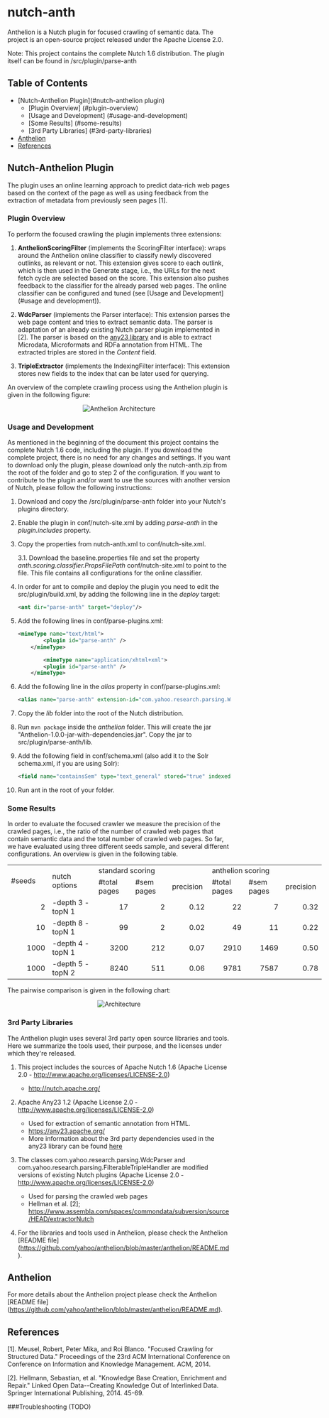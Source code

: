 # nutch-anth
Anthelion is a Nutch plugin for focused crawling of semantic data.
The project is an open-source project released under the Apache License 2.0.

Note: This project contains the complete Nutch 1.6 distribution. The plugin itself can be found in /src/plugin/parse-anth

Table of Contents
-----------------
* [Nutch-Anthelion Plugin](#nutch-anthelion plugin)
  * [Plugin Overview] (#plugin-overview)
  * [Usage and Development] (#usage-and-development)
  * [Some Results] (#some-results)
  * [3rd Party Libraries] (#3rd-party-libraries)
* [Anthelion](#anthelion) 
* [References](#references)

Nutch-Anthelion Plugin
---------
The plugin uses an online learning approach to predict data-rich web pages based on the context of the page as well as using feedback from the extraction of metadata from previously seen pages [1].

### Plugin Overview

To perform the focused crawling the plugin implements three extensions:

1. **AnthelionScoringFilter** (implements the ScoringFilter interface): wraps around the Anthelion online classifier to classify newly discovered outlinks, as relevant or not. This extension gives score to each outlink, which is then used in the Generate stage, i.e., the URLs for the next fetch cycle are selected based on the score. This extension also pushes feedback to the classifier for the already parsed web pages. The online classifier can be configured and tuned (see [Usage and Development](#usage and development)).

2. **WdcParser** (implements the Parser interface): This extension parses the web page content and tries to extract semantic data. The parser is adaptation of an already existing Nutch parser plugin implemented in [2]. The parser is based on the [any23 library](https://any23.apache.org/) and is able to extract Microdata, Microformats and RDFa annotation from HTML. The extracted triples are stored in the *Content* field.

3. **TripleExtractor** (implements the IndexingFilter interface): This extension stores new fields to the index that can be later used for querying.

An overview of the complete crawling process using the Anthelion plugin is given in the following figure:


<p align="center">
  <img src="https://github.com/yahoo/anthelion/blob/master/documentation/architecture.png?raw=true" alt="Anthelion Architecture"/>
</p>


### Usage and Development

As mentioned in the beginning of the document this project contains the complete Nutch 1.6 code, including the plugin. If you download the complete project, there is no need for any changes and settings. If you want to download only the plugin, please download only the nutch-anth.zip from the root of the folder and go to step 2 of the configuration. If you want to contribute to the plugin and/or want to use the sources with another version of Nutch, please follow the following instructions:

1. Download and copy the /src/plugin/parse-anth folder into your Nutch's plugins directory.

2. Enable the plugin in conf/nutch-site.xml by adding *parse-anth* in the *plugin.includes* property.

3. Copy the properties from nutch-anth.xml to conf/nutch-site.xml.

	3.1. Download the baseline.properties file and set the property *anth.scoring.classifier.PropsFilePath* conf/nutch-site.xml to point to the file. This file contains all configurations for the online classifier.

4. In order for ant to compile and deploy the plugin you need to edit the src/plugin/build.xml, by adding the following line in the *deploy* target:
	```xml
	<ant dir="parse-anth" target="deploy"/>
	```
5. Add the following lines in conf/parse-plugins.xml:
	```xml
	<mimeType name="text/html">
			<plugin id="parse-anth" />
		</mimeType>
	
	        <mimeType name="application/xhtml+xml">
			<plugin id="parse-anth" />
		</mimeType>
	```
6. Add the following line in the *alias* property in conf/parse-plugins.xml:
	
	```xml
	<alias name="parse-anth" extension-id="com.yahoo.research.parsing.WdcParser" />
	```
7. Copy the *lib* folder into the root of the Nutch distribution.

8. Run `mvn package` inside the *anthelion* folder. This will create the jar "Anthelion-1.0.0-jar-with-dependencies.jar". Copy the jar to src/plugin/parse-anth/lib.

9. Add the following field in conf/schema.xml (also add it to the Solr schema.xml, if you are using Solr):
	```xml
	<field name="containsSem" type="text_general" stored="true" indexed="true"/>
	```
10. Run ant in the root of your folder.

### Some Results

In order to evaluate the focused crawler we measure the precision of the crawled pages, i.e., the ratio of the number of crawled web pages that contain semantic data and the total number of crawled web pages.
So far, we have evaluated using three different seeds sample, and several different configurations. An overview is given in the following table.

<table border=0 cellpadding=0 cellspacing=0 width=532 style='border-collapse:
 collapse;table-layout:fixed;width:532pt'>
 <col width=65 style='width:65pt'>
 <col width=77 style='mso-width-source:userset;mso-width-alt:3285;width:77pt'>
 <col width=65 span=2 style='mso-width-source:userset;mso-width-alt:2773;
 width:65pt'>
 <col class=xl65535 width=65 style='mso-width-source:userset;mso-width-alt:
 2773;width:65pt'>
 <col width=65 span=2 style='mso-width-source:userset;mso-width-alt:2773;
 width:65pt'>
 <col class=xl65535 width=65 style='mso-width-source:userset;mso-width-alt:
 2773;width:65pt'>
 <tr height=15 style='height:15.0pt'>
  <td rowspan=2 height=30 class=xl65 width=65 style='height:30.0pt;width:65pt'>#seeds</td>
  <td rowspan=2 class=xl68 width=77 style='width:77pt'>nutch options</td>
  <td colspan=3 class=xl65 width=195 style='border-left:none;width:195pt'>standard
  scoring</td>
  <td colspan=3 class=xl65 width=195 style='border-left:none;width:195pt'>anthelion
  scoring</td>
 </tr>
 <tr height=15 style='height:15.0pt'>
  <td height=15 class=xl66 style='height:15.0pt;border-top:none;border-left:
  none'>#total pages</td>
  <td class=xl66 style='border-top:none;border-left:none'>#sem pages</td>
  <td class=xl67 style='border-top:none;border-left:none'>precision</td>
  <td class=xl66 style='border-top:none;border-left:none'>#total pages</td>
  <td class=xl66 style='border-top:none;border-left:none'>#sem pages</td>
  <td class=xl67 style='border-top:none;border-left:none'>precision</td>
 </tr>
 <tr height=15 style='height:15.0pt'>
  <td height=15 class=xl66 align=right style='height:15.0pt;border-top:none'>2</td>
  <td class=xl69 style='border-top:none;border-left:none'>-depth 3 -topN 1<span
  style='display:none'>5</span></td>
  <td class=xl66 align=right style='border-top:none;border-left:none'>17</td>
  <td class=xl66 align=right style='border-top:none;border-left:none'>2</td>
  <td class=xl67 align=right style='border-top:none;border-left:none'>0.12</td>
  <td class=xl66 align=right style='border-top:none;border-left:none'>22</td>
  <td class=xl66 align=right style='border-top:none;border-left:none'>7</td>
  <td class=xl67 align=right style='border-top:none;border-left:none'>0.32</td>
 </tr>
 <tr height=15 style='height:15.0pt'>
  <td height=15 class=xl66 align=right style='height:15.0pt;border-top:none'>10</td>
  <td class=xl69 style='border-top:none;border-left:none'>-depth 8 -topN 1<span
  style='display:none'>5</span></td>
  <td class=xl66 align=right style='border-top:none;border-left:none'>99</td>
  <td class=xl66 align=right style='border-top:none;border-left:none'>2</td>
  <td class=xl67 align=right style='border-top:none;border-left:none'>0.02</td>
  <td class=xl66 align=right style='border-top:none;border-left:none'>49</td>
  <td class=xl66 align=right style='border-top:none;border-left:none'>11</td>
  <td class=xl67 align=right style='border-top:none;border-left:none'>0.22</td>
 </tr>
 <tr height=15 style='height:15.0pt'>
  <td height=15 class=xl66 align=right style='height:15.0pt;border-top:none'>1000</td>
  <td class=xl69 style='border-top:none;border-left:none'>-depth 4 -topN 1<span
  style='display:none'>000</span></td>
  <td class=xl66 align=right style='border-top:none;border-left:none'>3200</td>
  <td class=xl66 align=right style='border-top:none;border-left:none'>212</td>
  <td class=xl67 align=right style='border-top:none;border-left:none'>0.07</td>
  <td class=xl66 align=right style='border-top:none;border-left:none'>2910</td>
  <td class=xl66 align=right style='border-top:none;border-left:none'>1469</td>
  <td class=xl67 align=right style='border-top:none;border-left:none'>0.50</td>
 </tr>
 <tr height=15 style='height:15.0pt'>
  <td height=15 class=xl66 align=right style='height:15.0pt;border-top:none'>1000</td>
  <td class=xl70 style='border-top:none;border-left:none'>
  <meta charset=utf-8>
  <span>-depth 5 -topN 2<span style='display:none'>000</span></span></td>
  <td class=xl66 align=right style='border-top:none;border-left:none'>8240</td>
  <td class=xl66 align=right style='border-top:none;border-left:none'>511</td>
  <td class=xl67 align=right style='border-top:none;border-left:none'>0.06</td>
  <td class=xl66 align=right style='border-top:none;border-left:none'>
  <meta charset=utf-8>
  <span>9781</span></td>
  <td class=xl66 align=right style='border-top:none;border-left:none'>7587</td>
  <td class=xl67 align=right style='border-top:none;border-left:none'>0.78</td>
 </tr>
</table>

The pairwise comparison is given in the following chart:
<p align="center">
  <img src="https://github.com/yahoo/anthelion/blob/master/documentation/results_chart.png?raw=true" alt="Architecture"/>
</p>

### 3rd Party Libraries
The Anthelion plugin uses several 3rd party open source libraries and tools.
Here we summarize the tools used, their purpose, and the licenses under which they're released.

1. This project includes the sources of Apache Nutch 1.6 (Apache License 2.0 - http://www.apache.org/licenses/LICENSE-2.0)
	* http://nutch.apache.org/

2. Apache Any23 1.2 (Apache License 2.0 - http://www.apache.org/licenses/LICENSE-2.0)
	* Used for extraction of semantic annotation from HTML.
	* https://any23.apache.org/
	* More information about the 3rd party dependencies used in the any23 library can be found [here](https://any23.apache.org/)  

3. The classes com.yahoo.research.parsing.WdcParser and com.yahoo.research.parsing.FilterableTripleHandler are modified versions of existing Nutch plugins (Apache License 2.0 - http://www.apache.org/licenses/LICENSE-2.0)
	* Used for parsing the crawled web pages
	* Hellman et al. [2]; https://www.assembla.com/spaces/commondata/subversion/source/HEAD/extractorNutch

4. For the libraries and tools used in Anthelion, please check the Anthelion [README file] (https://github.com/yahoo/anthelion/blob/master/anthelion/README.md). 

Anthelion
---------
For more details about the Anthelion project please check the Anthelion [README file] (https://github.com/yahoo/anthelion/blob/master/anthelion/README.md).

References
----------
[1]. Meusel, Robert, Peter Mika, and Roi Blanco. "Focused Crawling for Structured Data." Proceedings of the 23rd ACM International Conference on Conference on Information and Knowledge Management. ACM, 2014.

[2]. Hellmann, Sebastian, et al. "Knowledge Base Creation, Enrichment and Repair." Linked Open Data--Creating Knowledge Out of Interlinked Data. Springer International Publishing, 2014. 45-69.
	


###Troubleshooting
(TODO)

